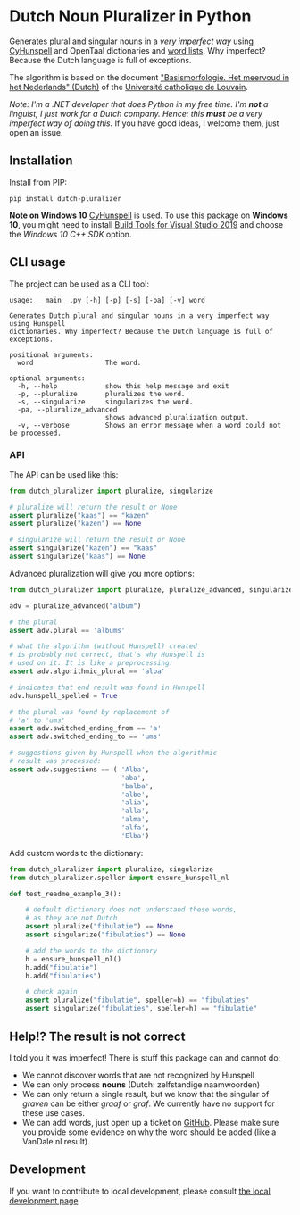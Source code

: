 # Dutch Noun Pluralizer in Python

Generates plural and singular nouns in a _very imperfect way_ using <a href="https://github.com/MSeal/cython_hunspell">CyHunspell</a> and OpenTaal dictionaries and <a href="https://github.com/OpenTaal/opentaal-wordlist">word lists</a>. Why imperfect? Because the Dutch language is full of exceptions.

The algorithm is based on the document <a href="https://sites.uclouvain.be/gramlink/Gramlink-NL/morfologie/pdf/m_nl_02_subst_03_meervoud.pdf">"Basismorfologie. Het meervoud in het Nederlands" (Dutch)</a> of the <a href="https://uclouvain.be/en/index.html">Université catholique de Louvain</a>.

_Note: I'm a .NET developer that does Python in my free time. I'm **not** a linguist, I just work for a Dutch company. Hence: this **must** be a very imperfect way of doing this._ If you have good ideas, I welcome them, just open an issue.

## Installation
Install from PIP:
```
pip install dutch-pluralizer
```

**Note on Windows 10**
<a href="https://github.com/MSeal/cython_hunspell">CyHunspell</a> is used. To use this package on **Windows 10**, you might need to install <a href="https://visualstudio.microsoft.com/downloads/#build-tools-for-visual-studio-2019">Build Tools for Visual Studio 2019</a> and choose the _Windows 10 C++ SDK_ option.

## CLI usage
The project can be used as a CLI tool:
```
usage: __main__.py [-h] [-p] [-s] [-pa] [-v] word

Generates Dutch plural and singular nouns in a very imperfect way using Hunspell     
dictionaries. Why imperfect? Because the Dutch language is full of exceptions.       

positional arguments:
  word                  The word.

optional arguments:
  -h, --help            show this help message and exit
  -p, --pluralize       pluralizes the word.
  -s, --singularize     singularizes the word.
  -pa, --pluralize_advanced
                        shows advanced pluralization output.
  -v, --verbose         Shows an error message when a word could not be processed.   
```

### API
The API can be used like this:

```python
from dutch_pluralizer import pluralize, singularize

# pluralize will return the result or None
assert pluralize("kaas") == "kazen"
assert pluralize("kazen") == None

# singularize will return the result or None
assert singularize("kazen") == "kaas"
assert singularize("kaas") == None
```

Advanced pluralization will give you more options:

```python
from dutch_pluralizer import pluralize, pluralize_advanced, singularize

adv = pluralize_advanced("album")

# the plural
assert adv.plural == 'albums'

# what the algorithm (without Hunspell) created
# is probably not correct, that's why Hunspell is
# used on it. It is like a preprocessing:
assert adv.algorithmic_plural == 'alba'

# indicates that end result was found in Hunspell
adv.hunspell_spelled = True

# the plural was found by replacement of 
# 'a' to 'ums'
assert adv.switched_ending_from == 'a'
assert adv.switched_ending_to == 'ums'

# suggestions given by Hunspell when the algorithmic
# result was processed:
assert adv.suggestions == ( 'Alba',
                            'aba',        
                            'balba',
                            'albe',
                            'alia',
                            'alla',
                            'alma',
                            'alfa',
                            'Elba')

```

Add custom words to the dictionary:

```python
from dutch_pluralizer import pluralize, singularize
from dutch_pluralizer.speller import ensure_hunspell_nl

def test_readme_example_3():

    # default dictionary does not understand these words,
    # as they are not Dutch
    assert pluralize("fibulatie") == None
    assert singularize("fibulaties") == None

    # add the words to the dictionary
    h = ensure_hunspell_nl()
    h.add("fibulatie")
    h.add("fibulaties")

    # check again
    assert pluralize("fibulatie", speller=h) == "fibulaties"
    assert singularize("fibulaties", speller=h) == "fibulatie"
```


## Help!? The result is not correct
I told you it was imperfect! There is stuff this package can and cannot do:

- We cannot discover words that are not recognized by Hunspell
- We can only process **nouns** (Dutch: zelfstandige naamwoorden)
- We can only return a single result, but we know that the singular of _graven_ can be either _graaf_ or _graf_. We currently have no support for these use cases.
- We can add words, just open up a ticket on <a href="https://github.com/keescbakker/dutch-pluralizer-py/issues">GitHub</a>. Please make sure you provide some evidence on why the word should be added (like a VanDale.nl result).


## Development
If you want to contribute to local development, please consult <a href="https://github.com/KeesCBakker/dutch-pluralizer-py/blob/master/DEV.md">the local development page</a>.


